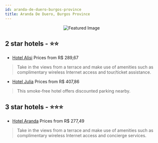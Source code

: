 ```yaml
---
id: aranda-de-duero-burgos-province
title: Aranda De Duero, Burgos Province
---
```


<center><img src="https://i.travelapi.com/hotels/20000000/19570000/19560600/19560513/9e8610e5_b.jpg" alt="Featured Image" /></center>


##  2 star hotels - ⭐️⭐️

-    [Hotel Alisi](https://us.hurb.com/hotels/aranda-de-duero/hotel-alisi-JNP-JP308299?cmp=18055) Prices from R$ 289,67
   > Take in the views from a terrace and make use of amenities such as complimentary wireless Internet access and tour/ticket assistance.
-    [Hotel Julia](https://us.hurb.com/hotels/aranda-de-duero/hotel-julia-JNP-JP745430?cmp=18055) Prices from R$ 407,86
   > This smoke-free hotel offers discounted parking nearby.

##  3 star hotels - ⭐️⭐️⭐️

-    [Hotel Aranda](https://us.hurb.com/hotels/aranda-de-duero/hotel-aranda-JNP-JP157080?cmp=18055) Prices from R$ 277,49
   > Take in the views from a terrace and make use of amenities such as complimentary wireless Internet access and concierge services.
